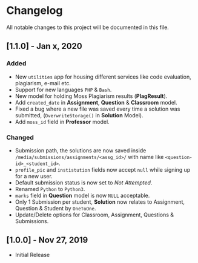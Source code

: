 # Changelog

All notable changes to this project will be documented in this file.

## [1.1.0] - Jan x, 2020

### Added

- New `utilities` app for housing different services like code evaluation, plagiarism, e-mail etc.
- Support for new languages `PHP` & `Bash`.
- New model for holding Moss Plagiarism results (**PlagResult**).
- Add `created_date` in **Assignment**, **Question** & **Classroom** model.
- Fixed a bug where a new file was saved every time a solution was submitted, (`OverwriteStorage()` in **Solution** Model).
- Add `moss_id` field in **Professor** model.

### Changed
- Submission path, the solutions are now saved inside `/media/submissions/assignments/<assg_id>/` with name like `<question-id>_<student_id>`.
- `profile_pic` and `instistution` fields now accept `null` while signing up for a new user.
- Default submission status is now set to _Not Attempted_.
- Renamed `Python` to `Python3`.
- `marks` field in **Question** model is now `NULL` acceptable.
- Only 1 Submission per student, **Solution** now relates to Assignment, Question & Student by `OneToOne`.
- Update/Delete options for Classroom, Assignment, Questions & Submissions.


## [1.0.0] - Nov 27, 2019
- Initial Release